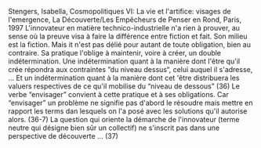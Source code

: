 ﻿Stengers, Isabella, Cosmopolitiques  VI: La vie et l'artifice: visages de l'emergence, La Découverte/Les Empêcheurs de Penser en Rond, Paris, 1997
L'innovateur en matière technico-industrielle n'a rien à prouver, au sense où la preuve visa à faire la différence entre fiction et fait. Son milieu est la fiction. Mais it n'est pas délié pour autant de toute obligation, bien au contraire. Sa pratique l'oblige à maintenir, voire à créer, un double indétermination. Une  indétermination quant à  la manière dont l'être qu'il crée répondra aux contraintes ”du niveau dessus“, celui auquel il s'adresse, ... Et un  indétermination quant à la manière dont cet 'être distribuera les valuers respectives de ce qu'il mobilise du “niveau de dessous” (36)
Le verbe “envisager” convient à cette pratique et à ses obligations. Car “envisager” un problème ne signifie pas d'abord le résoudre mais mettre en rapport les terms dan lesquels on l'a posé avec les solutions qu'il autorise alors. (36-7)
La question qui oriente la démarche de l'innovateur (terme neutre qui désigne bien sûr un collectif) ne s'inscrit pas dans une perspective de découverte ... (37)
